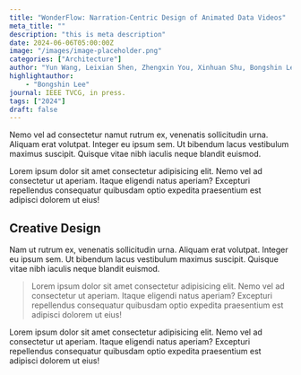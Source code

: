 ```yaml
---
title: "WonderFlow: Narration-Centric Design of Animated Data Videos"
meta_title: ""
description: "this is meta description"
date: 2024-06-06T05:00:00Z
image: "/images/image-placeholder.png"
categories: ["Architecture"]
author: "Yun Wang, Leixian Shen, Zhengxin You, Xinhuan Shu, Bongshin Lee, John Thompson, Haidong Zhang, Dongmei Zhang"
highlightauthor: 
    - "Bongshin Lee"
journal: IEEE TVCG, in press.
tags: ["2024"]
draft: false
---
```


Nemo vel ad consectetur namut rutrum ex, venenatis sollicitudin urna. Aliquam erat volutpat. Integer eu ipsum sem. Ut bibendum lacus vestibulum maximus suscipit. Quisque vitae nibh iaculis neque blandit euismod.

Lorem ipsum dolor sit amet consectetur adipisicing elit. Nemo vel ad consectetur ut aperiam. Itaque eligendi natus aperiam? Excepturi repellendus consequatur quibusdam optio expedita praesentium est adipisci dolorem ut eius!

## Creative Design

Nam ut rutrum ex, venenatis sollicitudin urna. Aliquam erat volutpat. Integer eu ipsum sem. Ut bibendum lacus vestibulum maximus suscipit. Quisque vitae nibh iaculis neque blandit euismod.

> Lorem ipsum dolor sit amet consectetur adipisicing elit. Nemo vel ad consectetur ut aperiam. Itaque eligendi natus aperiam? Excepturi repellendus consequatur quibusdam optio expedita praesentium est adipisci dolorem ut eius!

Lorem ipsum dolor sit amet consectetur adipisicing elit. Nemo vel ad consectetur ut aperiam. Itaque eligendi natus aperiam? Excepturi repellendus consequatur quibusdam optio expedita praesentium est adipisci dolorem ut eius!
